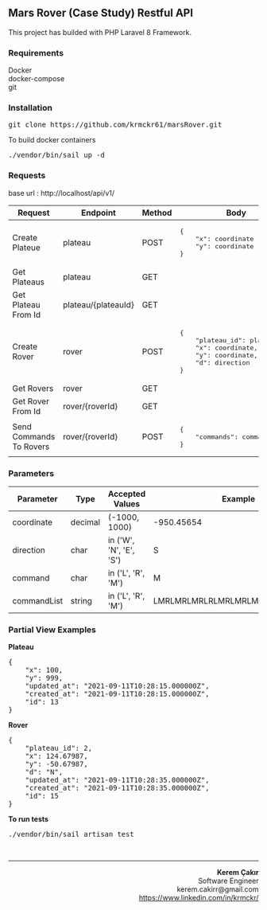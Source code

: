 ## Mars Rover (Case Study) Restful API

This project has builded with PHP Laravel 8 Framework.

<b><h3>Requirements</h3></b>
Docker<br>
docker-compose<br>
git<br>

<b><h3>Installation</h3></b>
<pre>git clone https://github.com/krmckr61/marsRover.git</pre>
To build docker containers
<pre>./vendor/bin/sail up -d</pre>


<b><h3>Requests</h3></b>
base url : http://localhost/api/v1/
<table>
<thead>
<th>Request</th>
<th>Endpoint</th>
<th>Method</th>
<th>Body</th>
<th>Return</th>
</thead>
<tbody>
<tr>
<td>Create Plateue</td>
<td>plateau</td>
<td>POST</td>
<td>
<pre>
{
    "x": coordinate
    "y": coordinate
}
</pre>
</td>
<td>Plateau</td>
</tr>
<tr>
    <td>Get Plateaus</td>
    <td>plateau</td>
    <td>GET</td>
    <td></td>
    <td>PlateauCollection</td>
</tr>
<tr>
    <td>Get Plateau From Id</td>
    <td>plateau/{plateauId}</td>
    <td>GET</td>
    <td></td>
    <td>Plateau</td>
</tr>
<tr>
    <td>Create Rover</td>
    <td>rover</td>
    <td>POST</td>
    <td>
<pre>
{
    "plateau_id": plateau_id,
    "x": coordinate,
    "y": coordinate,
    "d": direction
}
</pre>
     </td>
    <td>Rover</td>
</tr>
<tr>
    <td>Get Rovers</td>
    <td>rover</td>
    <td>GET</td>
    <td></td>
    <td>RoverCollection</td>
</tr>
<tr>
    <td>Get Rover From Id</td>
    <td>rover/{roverId}</td>
    <td>GET</td>
    <td></td>
    <td>Rover</td>
</tr>
<tr>
    <td>Send Commands To Rovers</td>
    <td>rover/{roverId}</td>
    <td>POST</td>
<td>
<pre>
{
    "commands": commandlist
}
</pre>
</td>
    <td>RoverCollection</td>
</tr>
</tbody>
</table>


<b><h3>Parameters</h3></b>
<table>
<thead>
<tr>
<th>Parameter</th>
<th>Type</th>
<th>Accepted Values</th>
<th>Example</th>
</tr>
</thead>
<tbody>
<tr>
<td>coordinate</td>
<td>decimal</td>
<td> (-1000, 1000)</td>
<td>-950.45654</td>
</tr>
<tr>
<td>direction</td>
<td>char</td>
<td> in ('W', 'N', 'E', 'S')</td>
<td> S</td>
</tr>
<tr>
<td>command</td>
<td>char</td>
<td> in ('L', 'R', 'M')</td>
<td>M</td>
</tr>
<tr>
<td>commandList</td>
<td>string</td>
<td> in ('L', 'R', 'M')</td>
<td>LMRLMRLMRLRLMRLMRLMRMLRMMMMMM</td>
</tr>
</tbody>
</table>

<b><h3>Partial View Examples</h3></b>
<b>Plateau</b>
<pre>
{
    "x": 100,
    "y": 999,
    "updated_at": "2021-09-11T10:28:15.000000Z",
    "created_at": "2021-09-11T10:28:15.000000Z",
    "id": 13
}
</pre>

<b>Rover</b>
<pre>
{
    "plateau_id": 2,
    "x": 124.67987,
    "y": -50.67987,
    "d": "N",
    "updated_at": "2021-09-11T10:28:35.000000Z",
    "created_at": "2021-09-11T10:28:35.000000Z",
    "id": 15
}
</pre>

<b>To run tests</b>
<pre>./vendor/bin/sail artisan test</pre><br>
<hr>
<p style="text-align: right">
<b>Kerem Çakır</b><br>
Software Engineer<br>
kerem.cakirr@gmail.com<br>
<a href="https://www.linkedin.com/in/krmckr/">https://www.linkedin.com/in/krmckr/</a>
<br>
</p>

